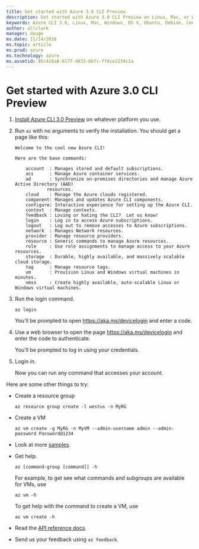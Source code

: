 ```yaml
---
title: Get started with Azure 3.0 CLI Preview 
description: Get started with Azure 3.0 CLI Preview on Linux, Mac, or Windows.
keywords: Azure CLI 3.0, Linux, Mac, Windows, OS X, Ubuntu, Debian, CentOS, RHEL, SUSE, CoreOS, Docker, Windows, Python, PIP
author: allclark
manager: douge
ms.date: 11/14/2016
ms.topic: article
ms.prod: azure
ms.technology: azure
ms.assetid: 85c418a8-6177-4833-bbfc-ff4ce2234c1a
---
```


# Get started with Azure 3.0 CLI Preview

1. [Install Azure CLI 3.0 Preview](https://github.com/Azure/azure-cli/blob/master/doc/preview_install_guide.md)
on whatever platform you use.

2. Run `az` with no arguments to verify the installation. You should get a page like this:

    ```
    Welcome to the cool new Azure CLI!

    Here are the base commands:

        account  : Manages stored and default subscriptions.
        acs      : Manage Azure container services.
        ad       : Synchronize on-premises directories and manage Azure Active Directory (AAD)
                resources.
        cloud    : Manage the Azure clouds registered.
        component: Manages and updates Azure CLI components.
        configure: Interactive experience for setting up the Azure CLI.
        context  : Manage contexts.
        feedback : Loving or hating the CLI?  Let us know!
        login    : Log in to access Azure subscriptions.
        logout   : Log out to remove accesses to Azure subscriptions.
        network  : Manages Network resources.
        provider : Manage resource providers.
        resource : Generic commands to manage Azure resources.
        role     : Use role assignments to manage access to your Azure resources.
        storage  : Durable, highly available, and massively scalable cloud storage.
        tag      : Manage resource tags.
        vm       : Provision Linux and Windows virtual machines in minutes.
        vmss     : Create highly available, auto-scalable Linux or Windows virtual machines.
    ```

3. Run the login command.

    ```azurecli
    az login
    ```
    
    You'll be prompted to open https://aka.ms/devicelogin and enter a code.

4. Use a web browser to open the page https://aka.ms/devicelogin and enter the code to authenticate.

    You'll be prompted to log in using your credentials.
    
5. Login in.

    Now you can run any command that accesses your account.

Here are some other things to try:

- Create a resource group

    ```azurecli
    az resource group create -l westus -n MyRG
    ```

- Create a VM

    ```azurecli
    az vm create -g MyRG -n MyVM --admin-username admin --admin-password Password@1234
    ```

- Look at more [samples](https://github.com/Azure/azure-cli-samples).

- Get help.

    ```azurecli
    az [command-group [command]] -h
    ```

    For example, to get see what commands and subgroups are available for VMs, use

    ```azurecli
    az vm -h
    ```

    To get help with the command to create a VM, use

    ```azurecli
    az vm create -h
    ```

- Read the [API reference docs](https://docs.microsoft.com/cli/azure).

- Send us your feedback using `az feedback`.